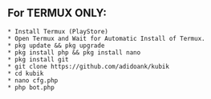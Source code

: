 ## For TERMUX ONLY:
	* Install Termux (PlayStore)
	* Open Termux and Wait for Automatic Install of Termux.
	* pkg update && pkg upgrade
	* pkg install php && pkg install nano
	* pkg install git
	* git clone https://github.com/adidoank/kubik
	* cd kubik
	* nano cfg.php 
	* php bot.php
<br/>
